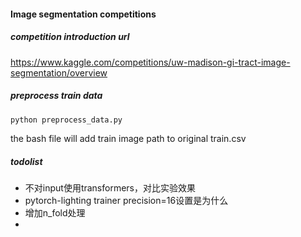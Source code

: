 #### Image segmentation competitions 
##### competition introduction url
https://www.kaggle.com/competitions/uw-madison-gi-tract-image-segmentation/overview

##### preprocess train data
```bash
python preprocess_data.py
```
the bash file will add train image path to original train.csv 

##### todolist
- 不对input使用transformers，对比实验效果
- pytorch-lighting trainer precision=16设置是为什么
- 增加n_fold处理
- 
